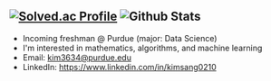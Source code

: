 
[![Solved.ac Profile](http://mazassumnida.wtf/api/generate_badge?boj=ilksh)](https://solved.ac/ilksh)
![Github Stats](https://github-readme-stats.vercel.app/api?username=ilksh&show_icons=true)
---
- Incoming freshman @ Purdue (major: Data Science)
- I'm interested in mathematics, algorithms, and machine learning
- Email: kim3634@purdue.edu
- LinkedIn: https://www.linkedin.com/in/kimsang0210
<!--
**ilksh/ilksh** is a ✨ _special_ ✨ repository because its `README.md` (this file) appears on your GitHub profile.


